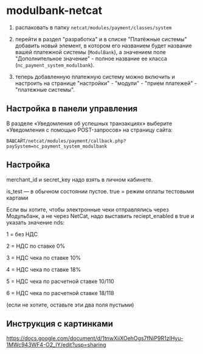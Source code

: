 # modulbank-netcat

1. распаковать в папку `netcat/modules/payment/classes/system`

2. перейти в раздел "разработка" и в спиcке "Платёжные системы" добавить новый элемент, 
в котором его названием будет название  вашей платежной системы (`ModulBank`), а 
значением поле "Дополнительное значение" - полное название ее класса (`nc_payment_system_modulbank`).

3. теперь добавленную платежную систему можно включить и настроить на странице 
"настройки" - "модули" - "прием платежей" - "платежные системы". 

## Настройка в панели управления

В разделе «Уведомления об успешных транзакциях» выберите «Уведомления с помощью POST-запросов»
на страницу сайта:

`ВАШСАЙТ/netcat/modules/payment/callback.php?paySystem=nc_payment_system_modulbank`


## Настройка

merchant_id и secret_key надо взять в личном кабинете.

is_test — в обычном состоянии пустое. true = режим оплаты тестовыми картами

Если вы хотите, чтобы электронные чеки отправлялись через Модульбанк, а не через NetCat, надо выставить reciept_enabled в true и указать значение nds:

1 = без НДС

2 = НДС по ставке 0%

3 = НДС чека по ставке 10%

4 = НДС чека по ставке 18%

5 = НДС чека по расчетной ставке 10/110

6 = НДС чека по расчетной ставке 18/118

(если не хотите, оставьте эти два поля пустыми)

## Инструкция с картинками

https://docs.google.com/document/d/1tnwXiiXOehOgs7fNiP9R1zIHyu-1MWc943WF4-O2_IY/edit?usp=sharing